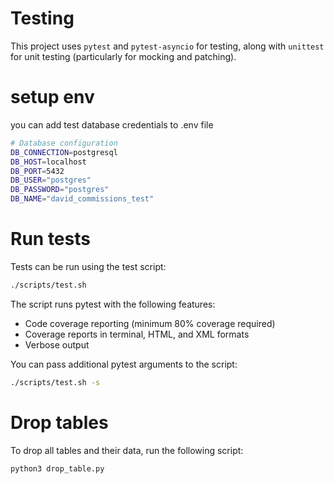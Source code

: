 # Testing
This project uses `pytest` and `pytest-asyncio` for testing, along with `unittest` for unit testing (particularly for mocking and patching).

# setup env
you can add test database credentials to .env file

```bash
# Database configuration
DB_CONNECTION=postgresql
DB_HOST=localhost
DB_PORT=5432
DB_USER="postgres"
DB_PASSWORD="postgres"
DB_NAME="david_commissions_test"
```


# Run tests

Tests can be run using the test script:

```bash
./scripts/test.sh
```

The script runs pytest with the following features:
- Code coverage reporting (minimum 80% coverage required)
- Coverage reports in terminal, HTML, and XML formats
- Verbose output

You can pass additional pytest arguments to the script:

```bash
./scripts/test.sh -s
```

# Drop tables

To drop all tables and their data, run the following script:

```bash
python3 drop_table.py
```
